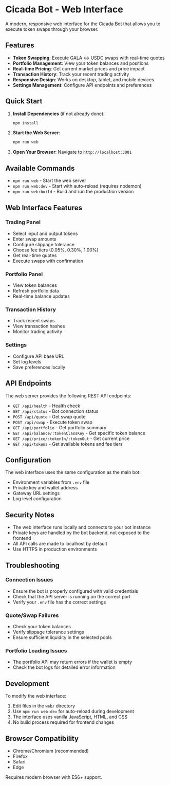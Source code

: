# Cicada Bot - Web Interface 

A modern, responsive web interface for the Cicada Bot that allows you to execute token swaps through your browser.

## Features

- **Token Swapping**: Execute GALA ↔ USDC swaps with real-time quotes
- **Portfolio Management**: View your token balances and positions
- **Real-time Pricing**: Get current market prices and price impact
- **Transaction History**: Track your recent trading activity
- **Responsive Design**: Works on desktop, tablet, and mobile devices
- **Settings Management**: Configure API endpoints and preferences

## Quick Start

1. **Install Dependencies** (if not already done):
   ```bash
   npm install
   ```

2. **Start the Web Server**:
   ```bash
   npm run web
   ```

3. **Open Your Browser**:
   Navigate to `http://localhost:3001`

## Available Commands

- `npm run web` - Start the web server
- `npm run web:dev` - Start with auto-reload (requires nodemon)
- `npm run web:build` - Build and run the production version

## Web Interface Features

### Trading Panel
- Select input and output tokens
- Enter swap amounts
- Configure slippage tolerance
- Choose fee tiers (0.05%, 0.30%, 1.00%)
- Get real-time quotes
- Execute swaps with confirmation

### Portfolio Panel
- View token balances
- Refresh portfolio data
- Real-time balance updates

### Transaction History
- Track recent swaps
- View transaction hashes
- Monitor trading activity

### Settings
- Configure API base URL
- Set log levels
- Save preferences locally

## API Endpoints

The web server provides the following REST API endpoints:

- `GET /api/health` - Health check
- `GET /api/status` - Bot connection status
- `POST /api/quote` - Get swap quote
- `POST /api/swap` - Execute token swap
- `GET /api/portfolio` - Get portfolio summary
- `GET /api/balance/:tokenClassKey` - Get specific token balance
- `GET /api/price/:tokenIn/:tokenOut` - Get current price
- `GET /api/tokens` - Get available tokens and fee tiers

## Configuration

The web interface uses the same configuration as the main bot:

- Environment variables from `.env` file
- Private key and wallet address
- Gateway URL settings
- Log level configuration

## Security Notes

- The web interface runs locally and connects to your bot instance
- Private keys are handled by the bot backend, not exposed to the frontend
- All API calls are made to localhost by default
- Use HTTPS in production environments

## Troubleshooting

### Connection Issues
- Ensure the bot is properly configured with valid credentials
- Check that the API server is running on the correct port
- Verify your `.env` file has the correct settings

### Quote/Swap Failures
- Check your token balances
- Verify slippage tolerance settings
- Ensure sufficient liquidity in the selected pools

### Portfolio Loading Issues
- The portfolio API may return errors if the wallet is empty
- Check the bot logs for detailed error information

## Development

To modify the web interface:

1. Edit files in the `web/` directory
2. Use `npm run web:dev` for auto-reload during development
3. The interface uses vanilla JavaScript, HTML, and CSS
4. No build process required for frontend changes

## Browser Compatibility

- Chrome/Chromium (recommended)
- Firefox
- Safari
- Edge

Requires modern browser with ES6+ support.
